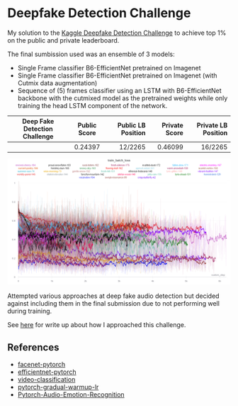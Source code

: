 # Deepfake Detection Challenge

My solution to the [Kaggle Deepfake Detection Challenge](https://www.kaggle.com/c/deepfake-detection-challenge) to achieve top 1% on the public and private leaderboard.

The final sumbission used was an ensemble of 3 models:
- Single Frame classifier B6-EfficientNet pretrained on Imagenet
- Single Frame classifier B6-EfficientNet pretrained on Imagenet (with Cutmix data augmentation)
- Sequence of (5) frames classifier using an LSTM with B6-EfficientNet backbone with the cutmixed model as the pretrained weights while only training the head LSTM component of the network.

| Deep Fake Detection Challenge        | Public Score           | Public LB Position  |Private Score  | Private LB Position  |
| ------------- |:-------------:| -----:|-----:| -----:|
|    | 0.24397 | 12/2265| 0.46099 | 16/2265 |

![Example Experiments](images/sample_experiments.png)

Attempted various approaches at deep fake audio detection but decided against including them in the final submission due to not performing well during training.

See [here](https://www.ryaniswong.com/post/kaggle-dfdc/) for write up about how I approached this challenge.

## References

- [facenet-pytorch](https://github.com/timesler/facenet-pytorch)
- [efficientnet-pytorch](https://github.com/lukemelas/EfficientNet-PyTorch)
- [video-classification](https://github.com/HHTseng/video-classification)
- [pytorch-gradual-warmup-lr](https://github.com/ildoonet/pytorch-gradual-warmup-lr)
- [Pytorch-Audio-Emotion-Recognition](https://github.com/suicao/Pytorch-Audio-Emotion-Recognition)

